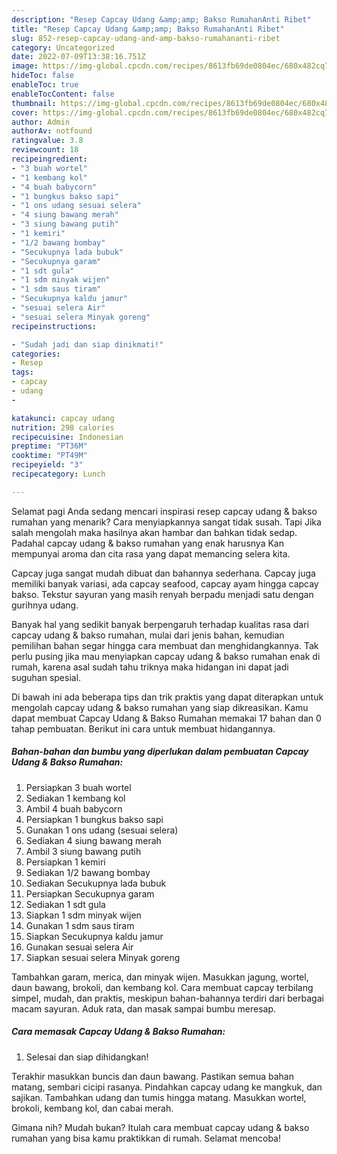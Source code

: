 ```yaml
---
description: "Resep Capcay Udang &amp;amp; Bakso RumahanAnti Ribet"
title: "Resep Capcay Udang &amp;amp; Bakso RumahanAnti Ribet"
slug: 852-resep-capcay-udang-and-amp-bakso-rumahananti-ribet
category: Uncategorized
date: 2022-07-09T13:38:16.751Z
image: https://img-global.cpcdn.com/recipes/8613fb69de0804ec/680x482cq70/capcay-udang-bakso-rumahan-foto-resep-utama.jpg
hideToc: false
enableToc: true
enableTocContent: false
thumbnail: https://img-global.cpcdn.com/recipes/8613fb69de0804ec/680x482cq70/capcay-udang-bakso-rumahan-foto-resep-utama.jpg
cover: https://img-global.cpcdn.com/recipes/8613fb69de0804ec/680x482cq70/capcay-udang-bakso-rumahan-foto-resep-utama.jpg
author: Admin
authorAv: notfound
ratingvalue: 3.8
reviewcount: 18
recipeingredient:
- "3 buah wortel"
- "1 kembang kol"
- "4 buah babycorn"
- "1 bungkus bakso sapi"
- "1 ons udang sesuai selera"
- "4 siung bawang merah"
- "3 siung bawang putih"
- "1 kemiri"
- "1/2 bawang bombay"
- "Secukupnya lada bubuk"
- "Secukupnya garam"
- "1 sdt gula"
- "1 sdm minyak wijen"
- "1 sdm saus tiram"
- "Secukupnya kaldu jamur"
- "sesuai selera Air"
- "sesuai selera Minyak goreng"
recipeinstructions:

- "Sudah jadi dan siap dinikmati!"
categories:
- Resep
tags:
- capcay
- udang
- 

katakunci: capcay udang  
nutrition: 298 calories
recipecuisine: Indonesian
preptime: "PT36M"
cooktime: "PT49M"
recipeyield: "3"
recipecategory: Lunch

---
```



Selamat pagi Anda sedang mencari inspirasi resep capcay udang &amp; bakso rumahan yang menarik? Cara menyiapkannya sangat tidak susah. Tapi Jika salah mengolah maka hasilnya akan hambar dan bahkan tidak sedap. Padahal capcay udang &amp; bakso rumahan yang enak harusnya Kan mempunyai aroma dan cita rasa yang dapat memancing selera kita.


Capcay juga sangat mudah dibuat dan bahannya sederhana. Capcay juga memiliki banyak variasi, ada capcay seafood, capcay ayam hingga capcay bakso. Tekstur sayuran yang masih renyah berpadu menjadi satu dengan gurihnya udang.

Banyak hal yang sedikit banyak berpengaruh terhadap kualitas rasa dari capcay udang &amp; bakso rumahan, mulai dari jenis bahan, kemudian pemilihan bahan segar hingga cara membuat dan menghidangkannya. Tak perlu pusing jika mau menyiapkan capcay udang &amp; bakso rumahan enak di rumah, karena asal sudah tahu triknya maka hidangan ini dapat jadi suguhan spesial.


Di bawah ini ada beberapa tips dan trik praktis yang dapat diterapkan untuk mengolah capcay udang &amp; bakso rumahan yang siap dikreasikan. Kamu dapat membuat Capcay Udang &amp; Bakso Rumahan memakai 17 bahan dan 0 tahap pembuatan. Berikut ini cara untuk membuat hidangannya.

<!--inarticleads1-->

##### Bahan-bahan dan bumbu yang diperlukan dalam pembuatan Capcay Udang &amp; Bakso Rumahan:

1. Persiapkan 3 buah wortel
1. Sediakan 1 kembang kol
1. Ambil 4 buah babycorn
1. Persiapkan 1 bungkus bakso sapi
1. Gunakan 1 ons udang (sesuai selera)
1. Sediakan 4 siung bawang merah
1. Ambil 3 siung bawang putih
1. Persiapkan 1 kemiri
1. Sediakan 1/2 bawang bombay
1. Sediakan Secukupnya lada bubuk
1. Persiapkan Secukupnya garam
1. Sediakan 1 sdt gula
1. Siapkan 1 sdm minyak wijen
1. Gunakan 1 sdm saus tiram
1. Siapkan Secukupnya kaldu jamur
1. Gunakan sesuai selera Air
1. Siapkan sesuai selera Minyak goreng


Tambahkan garam, merica, dan minyak wijen. Masukkan jagung, wortel, daun bawang, brokoli, dan kembang kol. Cara membuat capcay terbilang simpel, mudah, dan praktis, meskipun bahan-bahannya terdiri dari berbagai macam sayuran. Aduk rata, dan masak sampai bumbu meresap. 

<!--inarticleads2-->

##### Cara memasak Capcay Udang &amp; Bakso Rumahan:


1. Selesai dan siap dihidangkan!

Terakhir masukkan buncis dan daun bawang. Pastikan semua bahan matang, sembari cicipi rasanya. Pindahkan capcay udang ke mangkuk, dan sajikan. Tambahkan udang dan tumis hingga matang. Masukkan wortel, brokoli, kembang kol, dan cabai merah. 

Gimana nih? Mudah bukan? Itulah cara membuat capcay udang &amp; bakso rumahan yang bisa kamu praktikkan di rumah. Selamat mencoba!
